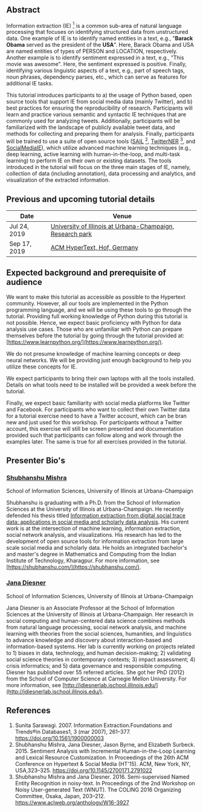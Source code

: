 ## Abstract

Information extraction (IE) [<sup>1</sup>] is a common sub-area of natural language processing that focuses on identifying structured data from unstructured data. One example of IE is to identify named entities in a text, e.g., &quot;**Barack Obama** served as the president of the **USA**&quot;. Here, Barack Obama and USA are named entities of types of PERSON and LOCATION, respectively. Another example is to identify sentiment expressed in a text, e.g., &quot;This movie was awesome&quot;. Here, the sentiment expressed is positive. Finally, identifying various linguistic aspects of a text, e.g., part of speech tags, noun phrases, dependency parses, etc., which can serve as features for additional IE tasks.

This tutorial introduces participants to a) the usage of Python based, open source tools that support IE from social media data (mainly Twitter), and b) best practices for ensuring the reproducibility of research. Participants will learn and practice various semantic and syntactic IE techniques that are commonly used for analyzing tweets. Additionally, participants will be familiarized with the landscape of publicly available tweet data, and methods for collecting and preparing them for analysis. Finally, participants will be trained to use a suite of open source tools ([SAIL] [<sup>2</sup>], [TwitterNER] [<sup>3</sup>], and [SocialMediaIE]), which utilize advanced machine learning techniques (e.g., deep learning, active learning with human-in-the-loop, and multi-task learning) to perform IE on their own or existing datasets. The tools introduced in the tutorial will focus on the three main stages of IE, namely, collection of data (including annotation), data processing and analytics, and visualization of the extracted information.

[<sup>1</sup>]: https://doi.org/10.1561/1900000003 "Sunita Sarawagi. 2007. Information Extraction.Foundations and Trends®in Databases1, 3 (mar 2007), 261–377."
[<sup>2</sup>]: https://doi.org/10.1145/2700171.2791022 "Shubhanshu Mishra, Jana Diesner, Jason Byrne, and Elizabeth Surbeck. 2015. Sentiment Analysis with Incremental Human-in-the-Loop Learning andLexical Resource Customization. InProceedings of the 26th ACM Conference on Hypertext &#38; Social Media (HT ’15). ACM, New York, NY, USA,323–325."
[<sup>3</sup>]: https://www.aclweb.org/anthology/W16-3927 "Shubhanshu Mishra and Jana Diesner. 2016. Semi-supervised Named Entity Recognition in noisy-text. InProceedings of the 2nd Workshop on NoisyUser-generated Text (WNUT). The COLING 2016 Organizing Committee, Osaka, Japan, 203–212"
[SocialMediaIE]: https://github.com/socialmediaie
[TwitterNER]: https://github.com/napsternxg/TwitterNER
[SAIL]: https://github.com/uiuc-ischool-scanr/SAIL


## Previous and upcoming tutorial details

| Date               	| Venue                                                  								 |
|--------------------	|-----------------------------------------------------------						 |
| Jul 24, 2019      	| [University of Illinois at Urbana-Champaign, Research park](./UIUC2019)|
| Sep 17, 2019 				| [ACM HyperText, Hof, Germany](./HT2019)                            		 |

## Expected background and prerequisite of audience

We want to make this tutorial as accessible as possible to the Hypertext community. However, all our tools are implemented in the Python programming language, and we will be using these tools to go through the tutorial. Providing full working knowledge of Python during this tutorial is not possible. Hence, we expect basic proficiency with Python for data analysis use cases. Those who are unfamiliar with Python can prepare themselves before the tutorial by going through the tutorial provided at: [https://www.learnpython.org/](https://www.learnpython.org/).

We do not presume knowledge of machine learning concepts or deep neural networks. We will be providing just enough background to help you utilize these concepts for IE.

We expect participants to bring their own laptops with all the tools installed. Details on what tools need to be installed will be provided a week before the tutorial.

Finally, we expect basic familiarity with social media platforms like Twitter and Facebook. For participants who want to collect their own Twitter data for a tutorial exercise need to have a Twitter account, which can be bran new and just used for this workshop. For participants without a Twitter account, this exercise will still be screen presented and documentation provided such that participants can follow along and work through the examples later. The same is true for all exercises provided in the tutorial.

## Presenter Bio&#39;s

### [Shubhanshu Mishra](https://shubhanshu.com/)

School of Information Sciences, University of Illinois at Urbana-Champaign

Shubhanshu is graduating with a Ph.D. from the School of Information Sciences at the University of Illinois at Urbana-Champaign. He recently defended his thesis titled [Information extraction from digital social trace data: applications in social media and scholarly data analysis](http://shubhanshu.com/phd_thesis/). His current work is at the intersection of machine learning, information extraction, social network analysis, and visualizations. His research has led to the development of open source tools for information extraction from large scale social media and scholarly data. He holds an integrated bachelor&#39;s and master&#39;s degree in Mathematics and Computing from the Indian Institute of Technology, Kharagpur. For more information, see [https://shubhanshu.com/](https://shubhanshu.com/).

### [Jana Diesner](http://jdiesnerlab.ischool.illinois.edu/)

School of Information Sciences, University of Illinois at Urbana-Champaign

Jana Diesner is an Associate Professor at the School of Information Sciences at the University of Illinois at Urbana-Champaign. Her research in social computing and human-centered data science combines methods from natural language processing, social network analysis, and machine learning with theories from the social sciences, humanities, and linguistics to advance knowledge and discovery about interaction-based and information-based systems. Her lab is currently working on projects related to 1) biases in data, technology, and human decision-making; 2) validating social science theories in contemporary contexts; 3) impact assessment; 4) crisis informatics; and 5) data governance and responsible computing. Diesner has published over 55 referred articles. She got her PhD (2012) from the School of Computer Science at Carnegie Mellon University. For more information, see [http://jdiesnerlab.ischool.illinois.edu/](http://jdiesnerlab.ischool.illinois.edu/).


## References

1. Sunita Sarawagi. 2007. Information Extraction.Foundations and Trends®in Databases1, 3 (mar 2007), 261–377. https://doi.org/10.1561/1900000003
2. Shubhanshu Mishra, Jana Diesner, Jason Byrne, and Elizabeth Surbeck. 2015. Sentiment Analysis with Incremental Human-in-the-Loop Learning and Lexical Resource Customization. In Proceedings of the 26th ACM Conference on Hypertext & Social Media (HT'15). ACM, New York, NY, USA,323–325. https://doi.org/10.1145/2700171.2791022
3. Shubhanshu Mishra and Jana Diesner. 2016. Semi-supervised Named Entity Recognition in noisy-text. In Proceedings of the 2nd Workshop on Noisy User-generated Text (WNUT). The COLING 2016 Organizing Committee, Osaka, Japan, 203–212. https://www.aclweb.org/anthology/W16-3927
